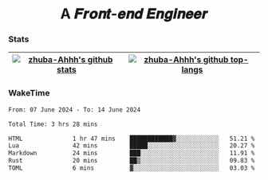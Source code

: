 <h1 align="center">A 𝑭𝒓𝒐𝒏𝒕-𝒆𝒏𝒅 𝑬𝒏𝒈𝒊𝒏𝒆𝒆𝒓</h1>

### Stats

| <a href="https://github.com/zhuba-Ahhh"><img align="center" src="https://github-readme-stats.vercel.app/api?username=zhuba-Ahhh&hide_title=true&hide_border=true&show_icons=trueline_height=21&text_color=000&icon_color=000&bg_color=0,ea6161,ffc64d,fffc4d,52fa5a&theme=graywhite" alt="zhuba-Ahhh's github stats" /> </a> | <a href="https://github.com/zhuba-Ahhh"><img align="center" src="https://github-readme-stats.vercel.app/api/top-langs/?username=zhuba-Ahhh&hide_title=true&hide_border=true&layout=compact&hide_border=true&show_icons=trueline_height=40&text_color=000&icon_color=000&bg_color=0,ea6161,ffc64d,fffc4d,52fa5a&theme=graywhite&langs_count=6" alt="zhuba-Ahhh's github top-langs"/> </a> |
| ------------- | ------------- |

### WakeTime

<!--START_SECTION:waka-->

```txt
From: 07 June 2024 - To: 14 June 2024

Total Time: 3 hrs 28 mins

HTML              1 hr 47 mins    ████████████▓░░░░░░░░░░░░   51.21 %
Lua               42 mins         █████░░░░░░░░░░░░░░░░░░░░   20.27 %
Markdown          24 mins         ███░░░░░░░░░░░░░░░░░░░░░░   11.91 %
Rust              20 mins         ██▒░░░░░░░░░░░░░░░░░░░░░░   09.83 %
TOML              6 mins          ▓░░░░░░░░░░░░░░░░░░░░░░░░   03.03 %
```

<!--END_SECTION:waka-->
